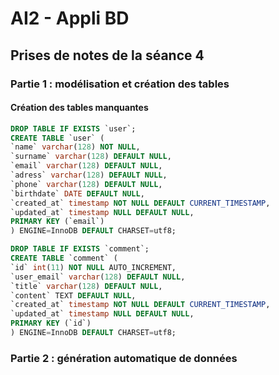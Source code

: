 # AI2 - Appli BD

## Prises de notes de la séance 4

### Partie 1 : modélisation et création des tables

#### Création des tables manquantes

```sql
DROP TABLE IF EXISTS `user`;
CREATE TABLE `user` (
`name` varchar(128) NOT NULL,
`surname` varchar(128) DEFAULT NULL,
`email` varchar(128) DEFAULT NULL,
`adress` varchar(128) DEFAULT NULL,
`phone` varchar(128) DEFAULT NULL,
`birthdate` DATE DEFAULT NULL,
`created_at` timestamp NOT NULL DEFAULT CURRENT_TIMESTAMP,
`updated_at` timestamp NULL DEFAULT NULL,
PRIMARY KEY (`email`)
) ENGINE=InnoDB DEFAULT CHARSET=utf8;

DROP TABLE IF EXISTS `comment`;
CREATE TABLE `comment` (
`id` int(11) NOT NULL AUTO_INCREMENT,
`user_email` varchar(128) DEFAULT NULL,
`title` varchar(128) DEFAULT NULL,
`content` TEXT DEFAULT NULL,
`created_at` timestamp NOT NULL DEFAULT CURRENT_TIMESTAMP,
`updated_at` timestamp NULL DEFAULT NULL,
PRIMARY KEY (`id`)
) ENGINE=InnoDB DEFAULT CHARSET=utf8;
```

### Partie 2 : génération automatique de données
